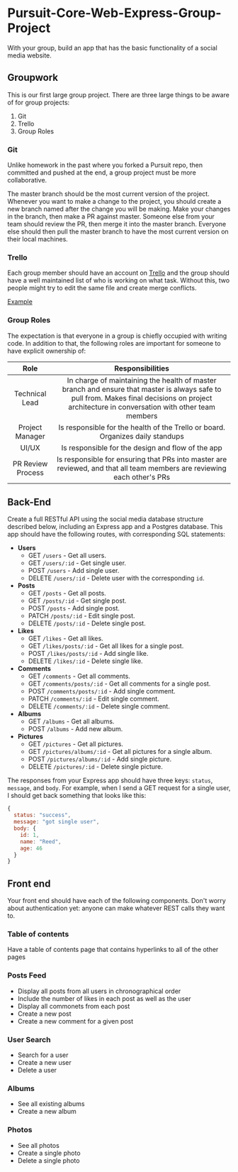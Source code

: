 # Pursuit-Core-Web-Express-Group-Project

With your group, build an app that has the basic functionality of a social media website.

## Groupwork

This is our first large group project.  There are three large things to be aware of for group projects:

1. Git
2. Trello
3. Group Roles

### Git

Unlike homework in the past where you forked a Pursuit repo, then committed and pushed at the end, a group project must be more collaborative.

The master branch should be the most current version of the project.  Whenever you want to make a change to the project, you should create a new branch named after the change you will be making.  Make your changes in the branch, then make a PR against master.  Someone else from your team should review the PR, then merge it into the master branch.  Everyone else should then pull the master branch to have the most current version on their local machines.


### Trello

Each group member should have an account on [Trello](https://trello.com/) and the group should have a well maintained list of who is working on what task.  Without this, two people might try to edit the same file and create merge conflicts.

[Example](https://trello.com/b/DnZvFigA/agile-board)


### Group Roles

The expectation is that everyone in a group is chiefly occupied with writing code.  In addition to that, the following roles are important for someone to have explicit ownership of:

|Role|Responsibilities|
|:-------------:|:------------:|
| Technical Lead | In charge of maintaining the health of master branch and ensure that master is always safe to pull from.  Makes final decisions on project architecture in conversation with other team members |
| Project Manager | Is responsible for the health of the Trello or board.  Organizes daily standups |
| UI/UX | Is responsible for the design and flow of the app |
| PR Review Process | Is responsible for ensuring that PRs into master are reviewed, and that all team members are reviewing each other's PRs |


## Back-End

Create a full RESTful API using the social media database structure described below, including an Express app and a Postgres database. This app should have the following routes, with corresponding SQL statements:

- **Users**
  - GET `/users` - Get all users.
  - GET `/users/:id` - Get single user.
  - POST `/users` - Add single user.
  - DELETE `/users/:id` - Delete user with the corresponding `id`.
- **Posts**
  - GET `/posts` - Get all posts.
  - GET `/posts/:id` - Get single post.
  - POST `/posts` - Add single post.
  - PATCH `/posts/:id` - Edit single post.
  - DELETE `/posts/:id` - Delete single post.
- **Likes**
  - GET `/likes` - Get all likes.
  - GET `/likes/posts/:id` - Get all likes for a single post.
  - POST `/likes/posts/:id` - Add single like.
  - DELETE `/likes/:id` - Delete single like.
- **Comments**
  - GET `/comments` - Get all comments.
  - GET `/comments/posts/:id` - Get all comments for a single post.
  - POST `/comments/posts/:id` - Add single comment.
  - PATCH `/comments/:id` - Edit single comment.
  - DELETE `/comments/:id` - Delete single comment.
- **Albums**
  - GET `/albums` - Get all albums.
  - POST `/albums` - Add new album.
- **Pictures**
  - GET `/pictures` - Get all pictures.
  - GET `/pictures/albums/:id` - Get all pictures for a single album.
  - POST `/pictures/albums/:id` - Add single picture.
  - DELETE `/pictures/:id` - Delete single picture.

The responses from your Express app should have three keys: `status`, `message`, and `body`. For example, when I send a GET request for a single user, I should get back something that looks like this:

```js
{
  status: "success",
  message: "got single user",
  body: {
    id: 1,
    name: "Reed",
    age: 46
  }
}
```


## Front end

Your front end should have each of the following components.  Don't worry about authentication yet: anyone can make whatever REST calls they want to.

### Table of contents

Have a table of contents page that contains hyperlinks to all of the other pages

### Posts Feed

- Display all posts from all users in chronographical order
- Include the number of likes in each post as well as the user
- Display all commonets from each post
- Create a new post
- Create a new comment for a given post

### User Search

- Search for a user
- Create a new user
- Delete a user

### Albums

- See all existing albums
- Create a new album

### Photos

- See all photos 
- Create a single photo
- Delete a single photo
